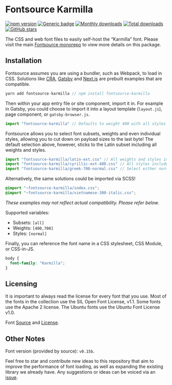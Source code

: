# Fontsource Karmilla
[![npm version](https://badge.fury.io/js/fontsource-karmilla.svg)](https://www.npmjs.com/package/fontsource-karmilla) [![Generic badge](https://img.shields.io/badge/fontsource-passing-brightgreen)](https://github.com/fontsource/fontsource) [![Monthly downloads](https://badgen.net/npm/dm/fontsource-karmilla)](https://github.com/fontsource/fontsource) [![Total downloads](https://badgen.net/npm/dt/fontsource-karmilla)](https://github.com/fontsource/fontsource) [![GitHub stars](https://img.shields.io/github/stars/fontsource/fontsource.svg?style=social&label=Star)](https://github.com/fontsource/fontsource/stargazers)

The CSS and web font files to easily self-host the “Karmilla” font. Please visit the main [Fontsource monorepo](https://github.com/fontsource/fontsource) to view more details on this package.

## Installation

Fontsource assumes you are using a bundler, such as Webpack, to load in CSS. Solutions like [CRA](https://create-react-app.dev/), [Gatsby](https://www.gatsbyjs.org/) and [Next.js](https://nextjs.org/) are prebuilt examples that are compatible.

```javascript
yarn add fontsource-karmilla // npm install fontsource-karmilla
```

Then within your app entry file or site component, import it in. For example in Gatsby, you could choose to import it into a layout template (`layout.js`), page component, or `gatsby-browser.js`.

```javascript
import "fontsource-karmilla" // Defaults to weight 400 with all styles included.
```

Fontsource allows you to select font subsets, weights and even individual styles, allowing you to cut down on payload sizes to the last byte! The default selection above, however, sticks to the Latin subset including all weights and styles.

```javascript
import "fontsource-karmilla/latin-ext.css" // All weights and styles included.
import "fontsource-karmilla/cyrillic-ext-400.css" // All styles included.
import "fontsource-karmilla/greek-700-normal.css" // Select either normal or italic.
```

Alternatively, the same solutions could be imported via SCSS!

```scss
@import "~fontsource-karmilla/index.css";
@import "~fontsource-karmilla/vietnamese-300-italic.css";
```

_These examples may not reflect actual compatibility. Please refer below._

Supported variables:
- Subsets: `[all]`
- Weights: `[400,700]`
- Styles: `[normal]`

Finally, you can reference the font name in a CSS stylesheet, CSS Module, or CSS-in-JS.

```css
body {
  font-family: "Karmilla";
}
```

## Licensing 

It is important to always read the license for every font that you use.
Most of the fonts in the collection use the SIL Open Font License, v1.1. Some fonts use the Apache 2 license. The Ubuntu fonts use the Ubuntu Font License v1.0.

Font [Source](https://github.com/ms-studio/karmilla) and [License](https://github.com/ms-studio/karmilla/blob/master/OFL.txt).

## Other Notes

Font version (provided by source): `v0.15b`.

Feel free to star and contribute new ideas to this repository that aim to improve the performance of font loading, as well as expanding the existing library we already have. Any suggestions or ideas can be voiced via an [issue](https://github.com/fontsource/fontsource/issues).

